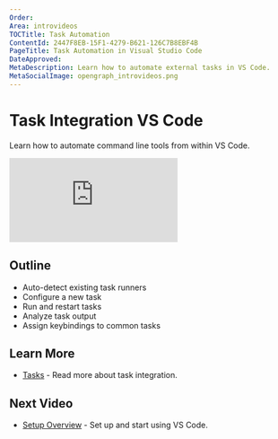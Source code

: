 ```yaml
---
Order:
Area: introvideos
TOCTitle: Task Automation
ContentId: 2447F8EB-15F1-4279-B621-126C7B8EBF4B
PageTitle: Task Automation in Visual Studio Code
DateApproved: 
MetaDescription: Learn how to automate external tasks in VS Code.
MetaSocialImage: opengraph_introvideos.png
---
```


# Task Integration VS Code

Learn how to automate command line tools from within VS Code.

<iframe src="https://www.youtube.com/embed/AKNYgP0yEOY?rel=0&amp;disablekb=0&amp;modestbranding=1&amp;showinfo=0" frameborder="0" allowfullscreen></iframe>

## Outline

* Auto-detect existing task runners
* Configure a new task
* Run and restart tasks
* Analyze task output
* Assign keybindings to common tasks

## Learn More

* [Tasks](/docs/editor/tasks.md) - Read more about task integration. 

## Next Video

* [Setup Overview](/docs/setup/setup-overview.md) - Set up and start using VS Code.